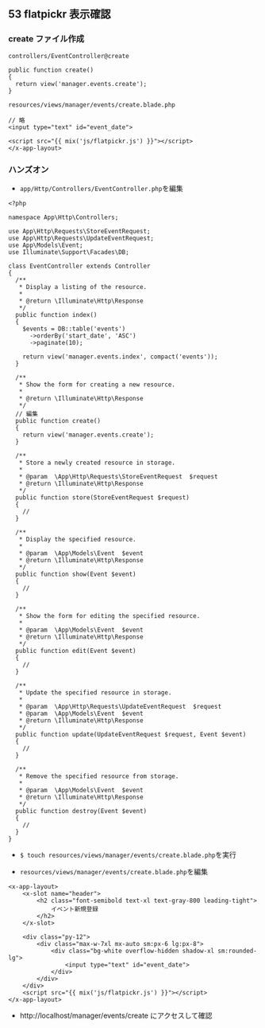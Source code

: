 ## 53 flatpickr 表示確認

### create ファイル作成<br>

`controllers/EventController@create`<br>

```php:EventController.php
public function create()
{
  return view('manager.events.create');
}
```

`resources/views/manager/events/create.blade.php`<br>

```php:create.blade.php
// 略
<input type="text" id="event_date">

<script src="{{ mix('js/flatpickr.js') }}"></script>
</x-app-layout>
```

### ハンズオン

- `app/Http/Controllers/EventController.php`を編集<br>

```php:EventController.php
<?php

namespace App\Http\Controllers;

use App\Http\Requests\StoreEventRequest;
use App\Http\Requests\UpdateEventRequest;
use App\Models\Event;
use Illuminate\Support\Facades\DB;

class EventController extends Controller
{
  /**
   * Display a listing of the resource.
   *
   * @return \Illuminate\Http\Response
   */
  public function index()
  {
    $events = DB::table('events')
      ->orderBy('start_date', 'ASC')
      ->paginate(10);

    return view('manager.events.index', compact('events'));
  }

  /**
   * Show the form for creating a new resource.
   *
   * @return \Illuminate\Http\Response
   */
  // 編集
  public function create()
  {
    return view('manager.events.create');
  }

  /**
   * Store a newly created resource in storage.
   *
   * @param  \App\Http\Requests\StoreEventRequest  $request
   * @return \Illuminate\Http\Response
   */
  public function store(StoreEventRequest $request)
  {
    //
  }

  /**
   * Display the specified resource.
   *
   * @param  \App\Models\Event  $event
   * @return \Illuminate\Http\Response
   */
  public function show(Event $event)
  {
    //
  }

  /**
   * Show the form for editing the specified resource.
   *
   * @param  \App\Models\Event  $event
   * @return \Illuminate\Http\Response
   */
  public function edit(Event $event)
  {
    //
  }

  /**
   * Update the specified resource in storage.
   *
   * @param  \App\Http\Requests\UpdateEventRequest  $request
   * @param  \App\Models\Event  $event
   * @return \Illuminate\Http\Response
   */
  public function update(UpdateEventRequest $request, Event $event)
  {
    //
  }

  /**
   * Remove the specified resource from storage.
   *
   * @param  \App\Models\Event  $event
   * @return \Illuminate\Http\Response
   */
  public function destroy(Event $event)
  {
    //
  }
}
```

- `$ touch resources/views/manager/events/create.blade.php`を実行<br>

* `resources/views/manager/events/create.blade.php`を編集<br>

```php:create.blade.php
<x-app-layout>
    <x-slot name="header">
        <h2 class="font-semibold text-xl text-gray-800 leading-tight">
            イベント新規登録
        </h2>
    </x-slot>

    <div class="py-12">
        <div class="max-w-7xl mx-auto sm:px-6 lg:px-8">
            <div class="bg-white overflow-hidden shadow-xl sm:rounded-lg">
                <input type="text" id="event_date">
            </div>
        </div>
    </div>
    <script src="{{ mix('js/flatpickr.js') }}"></script>
</x-app-layout>
```

- http://localhost/manager/events/create にアクセスして確認<br>
